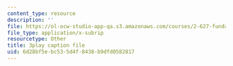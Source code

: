 ```yaml
---
content_type: resource
description: ''
file: https://ol-ocw-studio-app-qa.s3.amazonaws.com/courses/2-627-fundamentals-of-photovoltaics-fall-2013/6d28bf5ebc535d4f8438b9dfd0582817_dFF2DuEv-2c.vtt
file_type: application/x-subrip
resourcetype: Other
title: 3play caption file
uid: 6d28bf5e-bc53-5d4f-8438-b9dfd0582817
---
```

